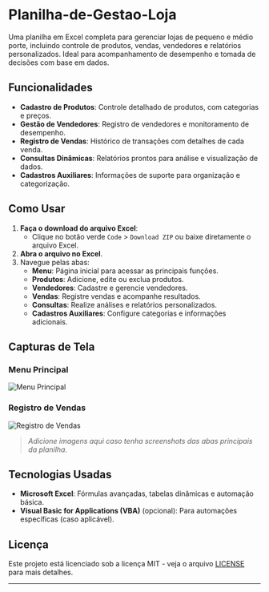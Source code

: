 # Planilha-de-Gestao-Loja

Uma planilha em Excel completa para gerenciar lojas de pequeno e médio porte, incluindo controle de produtos, vendas, vendedores e relatórios personalizados. Ideal para acompanhamento de desempenho e tomada de decisões com base em dados.

## Funcionalidades
- **Cadastro de Produtos**: Controle detalhado de produtos, com categorias e preços.
- **Gestão de Vendedores**: Registro de vendedores e monitoramento de desempenho.
- **Registro de Vendas**: Histórico de transações com detalhes de cada venda.
- **Consultas Dinâmicas**: Relatórios prontos para análise e visualização de dados.
- **Cadastros Auxiliares**: Informações de suporte para organização e categorização.

## Como Usar
1. **Faça o download do arquivo Excel**:
   - Clique no botão verde `Code` > `Download ZIP` ou baixe diretamente o arquivo Excel.
2. **Abra o arquivo no Excel**.
3. Navegue pelas abas:
   - **Menu**: Página inicial para acessar as principais funções.
   - **Produtos**: Adicione, edite ou exclua produtos.
   - **Vendedores**: Cadastre e gerencie vendedores.
   - **Vendas**: Registre vendas e acompanhe resultados.
   - **Consultas**: Realize análises e relatórios personalizados.
   - **Cadastros Auxiliares**: Configure categorias e informações adicionais.

## Capturas de Tela
### Menu Principal
![Menu Principal](link-para-imagem-menu)

### Registro de Vendas
![Registro de Vendas](link-para-imagem-vendas)

> *Adicione imagens aqui caso tenha screenshots das abas principais da planilha.*

## Tecnologias Usadas
- **Microsoft Excel**: Fórmulas avançadas, tabelas dinâmicas e automação básica.
- **Visual Basic for Applications (VBA)** (opcional): Para automações específicas (caso aplicável).

## Licença
Este projeto está licenciado sob a licença MIT - veja o arquivo [LICENSE](LICENSE) para mais detalhes.

---
